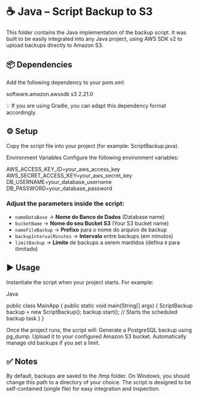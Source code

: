 # ☕ Java – Script Backup to S3
This folder contains the Java implementation of the backup script.
It was built to be easily integrated into any Java project, using AWS SDK v2 to upload backups directly to Amazon S3.

## 📦 Dependencies
Add the following dependency to your pom.xml:

<dependency>
    <groupId>software.amazon.awssdk</groupId>
    <artifactId>s3</artifactId>
    <version>2.21.0</version>
</dependency>

💡 If you are using Gradle, you can adapt this dependency format accordingly.

## ⚙️ Setup

Copy the script file into your project (for example: ScriptBackup.java).

Environment Variables
Configure the following environment variables:

AWS_ACCESS_KEY_ID=your_aws_access_key
AWS_SECRET_ACCESS_KEY=your_aws_secret_key
DB_USERNAME=your_database_username
DB_PASSWORD=your_database_password

### Adjust the parameters inside the script:

* `nameDataBase` → **Nome do Banco de Dados** (Database name)
* `bucketName` → **Nome do seu Bucket S3** (Your S3 bucket name)
* `nameFileBackup` → **Prefixo** para o nome do arquivo de backup
* `backupIntervalMinutes` → **Intervalo** entre backups (em minutos)
* `limitBackup` → **Limite** de backups a serem mantidos (defina `0` para ilimitado)

## ▶️ Usage

Instantiate the script when your project starts. For example:

Java

public class MainApp {
    public static void main(String[] args) {
        ScriptBackup backup = new ScriptBackup();
        backup.start(); // Starts the scheduled backup task
    }
}

Once the project runs, the script will:
Generate a PostgreSQL backup using pg_dump.
Upload it to your configured Amazon S3 bucket.
Automatically manage old backups if you set a limit.

## ✅ Notes

By default, backups are saved to the /tmp folder.
On Windows, you should change this path to a directory of your choice.
The script is designed to be self-contained (single file) for easy integration and inspection.









